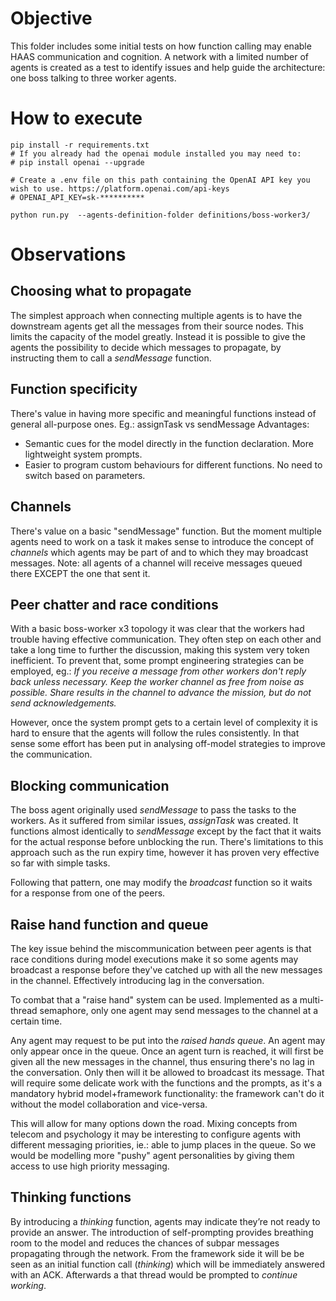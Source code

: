 # Objective
This folder includes some initial tests on how function calling may enable HAAS communication and cognition. A network with a limited number of agents is created as a test to identify issues and help guide the architecture: one boss talking to three worker agents.

# How to execute
```
pip install -r requirements.txt
# If you already had the openai module installed you may need to:
# pip install openai --upgrade

# Create a .env file on this path containing the OpenAI API key you wish to use. https://platform.openai.com/api-keys
# OPENAI_API_KEY=sk-**********

python run.py  --agents-definition-folder definitions/boss-worker3/
```

# Observations
## Choosing what to propagate
The simplest approach when connecting multiple agents is to have the downstream agents get all the messages from their source nodes. This limits the capacity of the model greatly.
Instead it is possible to give the agents the possibility to decide which messages to propagate, by instructing them to call a *sendMessage* function.

## Function specificity
There's value in having more specific and meaningful functions instead of general all-purpose ones. Eg.: assignTask vs sendMessage
Advantages:
- Semantic cues for the model directly in the function declaration. More lightweight system prompts.
- Easier to program custom behaviours for different functions. No need to switch based on parameters.

## Channels
There's value on a basic "sendMessage" function. But the moment multiple agents need to work on a task it makes sense to introduce the concept of *channels* which agents may be part of and to which they may broadcast messages.
Note: all agents of a channel will receive messages queued there EXCEPT the one that sent it.

## Peer chatter and race conditions
With a basic boss-worker x3 topology it was clear that the workers had trouble having effective communication. They often step on each other and take a long time to further the discussion, making this system very token inefficient.
To prevent that, some prompt engineering strategies can be employed, eg.: *If you receive a message from other workers don't reply back unless necessary. Keep the worker channel as free from noise as possible. Share results in the channel to advance the mission, but do not send acknowledgements.*

However, once the system prompt gets to a certain level of complexity it is hard to ensure that the agents will follow the rules consistently. In that sense some effort has been put in analysing off-model strategies to improve the communication.

## Blocking communication
The boss agent originally used *sendMessage* to pass the tasks to the workers. As it suffered from similar issues, *assignTask* was created. It functions almost identically to *sendMessage* except by the fact that it waits for the actual response before unblocking the run.
There's limitations to this approach such as the run expiry time, however it has proven very effective so far with simple tasks.

Following that pattern, one may modify the *broadcast* function so it waits for a response from one of the peers. 

## Raise hand function and queue
The key issue behind the miscommunication between peer agents is that race conditions during model executions make it so some agents may broadcast a response before they've catched up with all the new messages in the channel. Effectively introducing lag in the conversation.

To combat that a "raise hand" system can be used. Implemented as a multi-thread semaphore, only one agent may send messages to the channel at a certain time.

Any agent may request to be put into the *raised hands queue*. An agent may only appear once in the queue.
Once an agent turn is reached, it will first be given all the new messages in the channel, thus ensuring there's no lag in the conversation. Only then will it be allowed to broadcast its message.
That will require some delicate work with the functions and the prompts, as it's a mandatory hybrid model+framework functionality: the framework can't do it without the model collaboration and vice-versa. 

This will allow for many options down the road. Mixing concepts from telecom and psychology it may be interesting to configure agents with different messaging priorities, ie.: able to jump places in the queue. So we would be modelling more "pushy" agent personalities by giving them access to use high priority messaging.

## Thinking functions
By introducing a *thinking* function, agents may indicate they’re not ready to provide an answer. The introduction of self-prompting provides breathing room to the model and reduces the chances of subpar messages propagating through the network. 
From the framework side it will be be seen as an initial function call (*thinking*) which will be immediately answered with an ACK. Afterwards a that thread would be prompted to *continue working*.